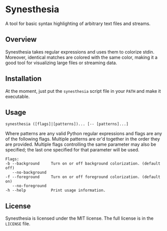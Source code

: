 # Synesthesia

A tool for basic syntax highlighting of arbitrary text files and streams.

## Overview

Synesthesia takes regular expressions and uses them to colorize stdin.
Moreover, identical matches are colored with the same color, making it a
good tool for visualizing large files or streaming data.

## Installation

At the moment, just put the `synesthesia` script file in your `PATH` and make
it executable.

## Usage

```
synesthesia ([flags]|[patterns])... [-- [patterns]...]
```

Where patterns are any valid Python regular expressions and flags are any of
the following flags. Multiple patterns are or'd together in the order they are
provided. Multiple flags controlling the same parameter may also be specified;
the last one specified for that parameter will be used.

```
Flags:
-b --background     Turn on or off background colorization. (default off)
   --no-background
-f --foreground     Turn on or off foreground colorization. (default on)
   --no-foreground
-h --help           Print usage information.
```

## License

Synesthesia is licensed under the MIT license. The full license is in the
`LICENSE` file.
